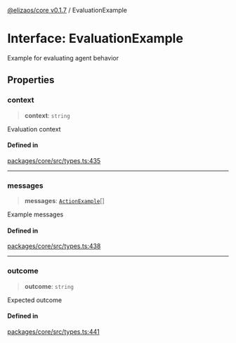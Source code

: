 [@elizaos/core v0.1.7](../index.md) / EvaluationExample

# Interface: EvaluationExample

Example for evaluating agent behavior

## Properties

### context

> **context**: `string`

Evaluation context

#### Defined in

[packages/core/src/types.ts:435](https://github.com/ai16z/eliza/blob/main/packages/core/src/types.ts#L435)

---

### messages

> **messages**: [`ActionExample`](ActionExample.md)[]

Example messages

#### Defined in

[packages/core/src/types.ts:438](https://github.com/ai16z/eliza/blob/main/packages/core/src/types.ts#L438)

---

### outcome

> **outcome**: `string`

Expected outcome

#### Defined in

[packages/core/src/types.ts:441](https://github.com/ai16z/eliza/blob/main/packages/core/src/types.ts#L441)
